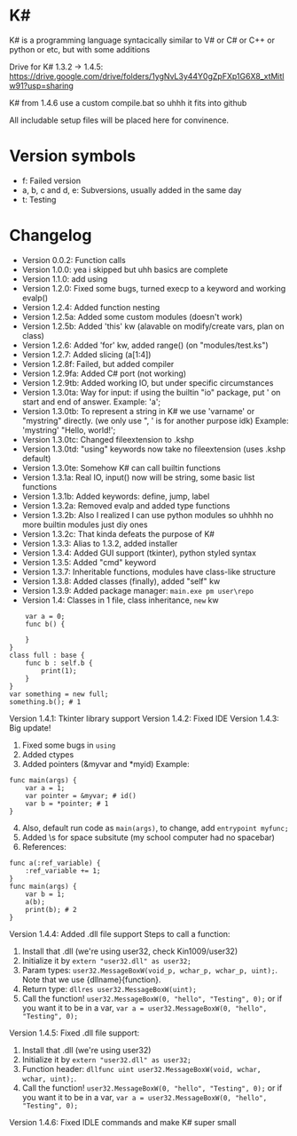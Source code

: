# K#
K# is a programming language syntacically similar to V# or C# or C++ or python or etc, but with some additions

Drive for K# 1.3.2 -> 1.4.5: https://drive.google.com/drive/folders/1ygNvL3y44Y0gZpFXp1G6X8_xtMitlw91?usp=sharing

K# from 1.4.6 use a custom compile.bat so uhhh it fits into github

All includable setup files will be placed here for convinence.
# Version symbols
- f: Failed version
- a, b, c and d, e: Subversions, usually added in the same day
- t: Testing
# Changelog
- Version 0.0.2: Function calls
- Version 1.0.0: yea i skipped but uhh basics are complete
- Version 1.1.0: add using
- Version 1.2.0: Fixed some bugs, turned execp to a keyword and working evalp()
- Version 1.2.4: Added function nesting
- Version 1.2.5a: Added some custom modules (doesn't work)
- Version 1.2.5b: Added 'this' kw (alavable on modify/create vars, plan on class)
- Version 1.2.6: Added 'for' kw, added range() (on "modules/test.ks")
- Version 1.2.7: Added slicing (a[1:4])
- Version 1.2.8f: Failed, but added compiler
- Version 1.2.9fa: Added C# port (not working)
- Version 1.2.9tb: Added working IO, but under specific 
circumstances
- Version 1.3.0ta: Way for input:
if using the builtin "io" package, put ' on start and end of answer.
Example: 'a';
- Version 1.3.0tb: To represent a string in K# we use 'varname' or "mystring" directly. (we only use ", ' is for another purpose idk)
Example: 
'mystring'
"Hello, world!';
- Version 1.3.0tc: Changed fileextension to .kshp
- Version 1.3.0td: "using" keywords now take no fileextension (uses .kshp default)
- Version 1.3.0te: Somehow K# can call builtin functions
- Version 1.3.1a: Real IO, input() now will be string, some basic list functions
- Version 1.3.1b: Added keywords: define, jump, label
- Version 1.3.2a: Removed evalp and added type functions
- Version 1.3.2b: Also I realized I can use python modules so uhhhh no more builtin modules just diy ones
- Version 1.3.2c: That kinda defeats the purpose of K#
- Version 1.3.3: Alias to 1.3.2, added installer
- Version 1.3.4: Added GUI support (tkinter), python styled syntax
- Version 1.3.5: Added "cmd" keyword
- Version 1.3.7: Inheritable functions, modules have class-like structure
- Version 1.3.8: Added classes (finally), added "self" kw
- Version 1.3.9: Added package manager: ```main.exe pm user\repo```
- Version 1.4: Classes in 1 file, class inheritance, ```new``` kw
```class base {
    var a = 0;
    func b() {

    }
}
class full : base {
    func b : self.b {
        print(1);
    }
}
var something = new full;
something.b(); # 1
```
Version 1.4.1: Tkinter library support
Version 1.4.2: Fixed IDE
Version 1.4.3: Big update!
1. Fixed some bugs in ```using```
2. Added ctypes
3. Added pointers (&myvar and *myid)
Example:
```
func main(args) {
    var a = 1;
    var pointer = &myvar; # id()
    var b = *pointer; # 1
}
```
4. Also, default run code as ```main(args)```, to change, add ```entrypoint myfunc;```
5. Added \s for space subsitute (my school computer had no spacebar)
6. References:
```
func a(:ref_variable) {
    :ref_variable += 1;
}
func main(args) {
    var b = 1;
    a(b);
    print(b); # 2
}
```
Version 1.4.4: Added .dll file support
Steps to call a function:
1. Install that .dll (we're using user32, check Kin1009/user32)
2. Initialize it by ```extern "user32.dll" as user32;```
3. Param types: ```user32.MessageBoxW(void_p, wchar_p, wchar_p, uint);```. Note that we use {dllname}{function}.
4. Return type: ```dllres user32.MessageBoxW(uint);```
5. Call the function! ```user32.MessageBoxW(0, "hello", "Testing", 0);``` or if you want it to be in a var, ```var a = user32.MessageBoxW(0, "hello", "Testing", 0);```

Version 1.4.5: Fixed .dll file support:
1. Install that .dll (we're using user32)
2. Initialize it by ```extern "user32.dll" as user32;```
3. Function header: ```dllfunc uint user32.MessageBoxW(void, wchar, wchar, uint);```.
4. Call the function! ```user32.MessageBoxW(0, "hello", "Testing", 0);``` or if you 
want it to be in a var, ```var a = user32.MessageBoxW(0, "hello", "Testing", 0);```

Version 1.4.6: Fixed IDLE commands and make K# super small